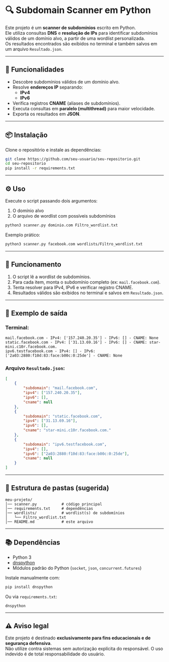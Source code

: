 # 🔍 Subdomain Scanner em Python

Este projeto é um **scanner de subdomínios** escrito em Python.  
Ele utiliza consultas **DNS** e **resolução de IPs** para identificar subdomínios válidos de um domínio alvo, a partir de uma wordlist personalizada.  
Os resultados encontrados são exibidos no terminal e também salvos em um arquivo `Resultado.json`.

---

## 🚀 Funcionalidades
- Descobre subdomínios válidos de um domínio alvo.
- Resolve **endereços IP** separando:
  - **IPv4**
  - **IPv6**
- Verifica registros **CNAME** (aliases de subdomínios).
- Executa consultas em **paralelo (multithread)** para maior velocidade.
- Exporta os resultados em **JSON**.

---

## 📦 Instalação

Clone o repositório e instale as dependências:

```bash
git clone https://github.com/seu-usuario/seu-repositorio.git
cd seu-repositorio
pip install -r requirements.txt
```

---

## ⚙️ Uso

Execute o script passando dois argumentos:  
1. O domínio alvo  
2. O arquivo de wordlist com possíveis subdomínios  

```bash
python3 scanner.py dominio.com Filtro_wordlist.txt
```

Exemplo prático:
```bash
python3 scanner.py facebook.com wordlists/Filtro_wordlist.txt
```

---

## 📖 Funcionamento

1. O script lê a wordlist de subdomínios.  
2. Para cada item, monta o subdomínio completo (ex: `mail.facebook.com`).  
3. Tenta resolver para IPv4, IPv6 e verificar registro CNAME.  
4. Resultados válidos são exibidos no terminal e salvos em `Resultado.json`.  

---

## 📝 Exemplo de saída

### Terminal:
```
mail.facebook.com - IPv4: ['157.240.20.35'] - IPv6: [] - CNAME: None
static.facebook.com - IPv4: ['31.13.69.16'] - IPv6: [] - CNAME: star-mini.c10r.facebook.com.
ipv6.testfacebook.com - IPv4: [] - IPv6: ['2a03:2880:f10d:83:face:b00c:0:25de'] - CNAME: None
```

### Arquivo `Resultado.json`:
```json
[
    {
        "subdomain": "mail.facebook.com",
        "ipv4": ["157.240.20.35"],
        "ipv6": [],
        "cname": null
    },
    {
        "subdomain": "static.facebook.com",
        "ipv4": ["31.13.69.16"],
        "ipv6": [],
        "cname": "star-mini.c10r.facebook.com."
    },
    {
        "subdomain": "ipv6.testfacebook.com",
        "ipv4": [],
        "ipv6": ["2a03:2880:f10d:83:face:b00c:0:25de"],
        "cname": null
    }
]
```

---

## 📂 Estrutura de pastas (sugerida)

```
meu-projeto/
│── scanner.py           # código principal
│── requirements.txt     # dependências
│── wordlists/           # wordlist(s) de subdomínios
│   └── Filtro_wordlist.txt    
│── README.md            # este arquivo
```

---

## 📚 Dependências

- Python 3
- [dnspython](https://www.dnspython.org/)  
- Módulos padrão do Python (`socket`, `json`, `concurrent.futures`)

Instale manualmente com:
```bash
pip install dnspython
```

Ou via `requirements.txt`:
```
dnspython
```

---

## ⚠️ Aviso legal
Este projeto é destinado **exclusivamente para fins educacionais e de segurança defensiva**.  
Não utilize contra sistemas sem autorização explícita do responsável. O uso indevido é de total responsabilidade do usuário.
